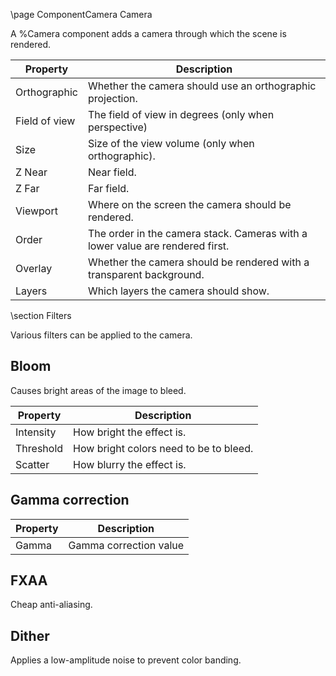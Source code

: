 \page ComponentCamera Camera

A %Camera component adds a camera through which the scene is rendered.

| Property | Description |
|----------|-------------|
| Orthographic | Whether the camera should use an orthographic projection. |
| Field of view | The field of view in degrees (only when perspective) |
| Size | Size of the view volume (only when orthographic). |
| Z Near | Near field. |
| Z Far | Far field. |
| Viewport | Where on the screen the camera should be rendered. |
| Order | The order in the camera stack. Cameras with a lower value are rendered first. |
| Overlay | Whether the camera should be rendered with a transparent background. |
| Layers | Which layers the camera should show. |

\section Filters

Various filters can be applied to the camera.

## Bloom

Causes bright areas of the image to bleed.

| Property | Description |
|----------|-------------|
| Intensity | How bright the effect is. |
| Threshold | How bright colors need to be to bleed. |
| Scatter | How blurry the effect is. |

## Gamma correction

| Property | Description |
|----------|-------------|
| Gamma | Gamma correction value |

## FXAA

Cheap anti-aliasing.

## Dither

Applies a low-amplitude noise to prevent color banding.
